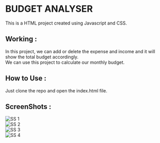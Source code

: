 # BUDGET ANALYSER

This is a HTML project created using Javascript and CSS.

## Working :
In this project, we can add or delete the expense and income and it will show the total budget accordingly.  
We can use this project to calculate our monthly budget.

## How to Use :
Just clone the repo and open the index.html file.

## ScreenShots : 
![SS 1](https://github.com/AnubhavSolanki/Budget-Analyser/blob/master/ScreenShots/1.png?raw=true)  
![SS 2](https://github.com/AnubhavSolanki/Budget-Analyser/blob/master/ScreenShots/2.png?raw=true)   
![SS 3](https://github.com/AnubhavSolanki/Budget-Analyser/blob/master/ScreenShots/3.png?raw=true)  
![SS 4](https://github.com/AnubhavSolanki/Budget-Analyser/blob/master/ScreenShots/4.png?raw=true)  

